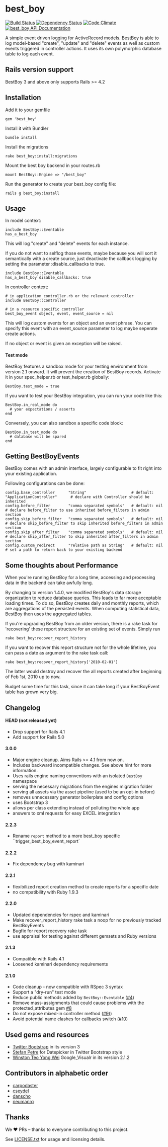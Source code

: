 best_boy
========
[![Build Status](https://secure.travis-ci.org/Absolventa/best_boy.png?branch=master)](https://secure.travis-ci.org/Absolventa/best_boy)
[![Dependency Status](https://gemnasium.com/Absolventa/best_boy.png)](https://gemnasium.com/Absolventa/best_boy)
[![Code Climate](https://codeclimate.com/badge.png)](https://codeclimate.com/github/Absolventa/best_boy)
[![best_boy API Documentation](https://www.omniref.com/ruby/gems/best_boy.png)](https://www.omniref.com/ruby/gems/best_boy)

A simple event driven logging for ActiveRecord models.
BestBoy is able to log model-based "create", "update" and "delete" events as well as custom events triggered in controller actions.
It uses its own polymorphic database table to log each event.


Rails version support
----------------------

BestBoy 3 and above only supports Rails >= 4.2


Installation
------------

Add it to your gemfile

    gem 'best_boy'

Install it with Bundler

    bundle install

Install the migrations

    rake best_boy:install:migrations

Mount the best boy backend in your routes.rb

    mount BestBoy::Engine => "/best_boy"

Run the generator to create your best_boy config file:

    rails g best_boy:install



Usage
-----

In model context:

    include BestBoy::Eventable
    has_a_best_boy

This will log "create" and "delete" events for each instance.

If you do not want to selflog those events, maybe because you will sort it semantically with a create source, just deactivate the callback logging by setting the parameter :disable_callbacks to true.

    include BestBoy::Eventable
    has_a_best_boy disable_callbacks: true

In controller context:

    # in application_controller.rb or the relevant controller
    include BestBoy::Controller

    # in a resource specific controller
    best_boy_event object, event, event_source = nil

This will log custom events for an object and an event phrase. You can specify this event with an event_source parameter to log maybe seperate create actions.

If no object or event is given an exception will be raised.


#### Test mode

BestBoy features a sandbox mode for your testing environment from version 2.1 onward. It will prevent the creation of BestBoy records. Activate it in your spec_helper.rb or test_helper.rb globally:

    BestBoy.test_mode = true

If you want to test your BestBoy integration, you can run your code like this:

    BestBoy.in_real_mode do
      # your expectations / asserts
    end

Conversely, you can also sandbox a specific code block:

    BestBoy.in_test_mode do
      # database will be spared
    end



Getting BestBoyEvents
---------------------

BestBoy comes with an admin interface, largely configurable to fit right into your existing application.

Following configurations can be done:

    config.base_controller      "String"                    # default: "ApplicationController"      # declare with Controller should be inherited
    config.before_filter        "comma separated symbols"   # default: nil                          # declare before_filter to use inherited before_filters in admin section
    config.skip_before_filter   "comma separated symbols"   # default: nil                          # declare skip_before_filter to skip inherited before_filters in admin section
    config.skip_after_filter    "comma separated symbols"   # default: nil                          # declare skip_after_filter to skip inherited after_filters in admin section
    config.custom_redirect      "relative path as String"   # default: nil                          # set a path to return back to your existing backend


Some thoughts about Performance
-------------------------------

When you're running BestBoy for a long time, accessing and processing data in
the backend can take awfully long.

By changing to version 1.4.0, we modified BestBoy's data storage organization to
reduce database queries. This leads to far more acceptable loading times. To do
so, BestBoy creates daily and monthly reports, which are aggregations
of the persisted events. When computing statistical data, BestBoy
then uses the aggregated tables.

If you're upgrading BestBoy from an older version, there
is a rake task for 'recovering' these report structure for
an existing set of events. Simply run

    rake best_boy:recover_report_history

If you want to recover this report structure not for the whole lifetime,
you can pass a date as argument to the rake task call:

    rake best_boy:recover_report_history['2010-02-01']

The latter would destroy and recover the all reports created after
beginning of Feb 1st, 2010 up to now.

Budget some time for this task, since it can take long if your BestBoyEvent table has grown very big.


Changelog
---------
#### HEAD (not released yet)
* Drop support for Rails 4.1
* Add support for Rails 5.0

#### 3.0.0
* Major engine cleanup. Aims Rails >= 4.1 from now on.
* Includes backward incompatible changes. See above hint for more information.
* Uses rails engine naming conventions with an isolated ``BestBoy`` namespace
* serving the necessary migrations from the engines migration folder
* serving all assets via the asset pipeline (used to be an opt-in before)
* removes unnecessary generator boilerplate and config options
* uses Bootstrap 3
* allows per class extending instead of polluting the whole app
* answers to xml requests for easy EXCEL integration


#### 2.2.3
* Rename ``report`` method to a more best_boy specific ``trigger_best_boy_event_report`

#### 2.2.2
* Fix dependency bug with kaminari

#### 2.2.1
* flexibilized report creation method to create reports for a specific date
* no compatibility with Ruby 1.9.3

#### 2.2.0
* Updated dependencies for rspec and kaminari
* Make recover_report_history rake task a noop for no previously tracked BestBoyEvents
* Bugfix for report recovery rake task
* use appraisal for testing against different gemsets and Ruby versions

#### 2.1.3
* Compatible with Rails 4.1
* Loosened kaminari dependency requirements

#### 2.1.0
* Code cleanup - now compatible with RSpec 3 syntax
* Support a "dry-run" test mode
* Reduce public methods added by `BestBoy::Eventable` ([#4](https://github.com/Absolventa/best_boy/issues/4))
* Remove mass-assignments that could cause problems with the protected_attributes gem [#8](https://github.com/Absolventa/best_boy/issues/8)
* Do not expose mixed-in controller method ([#9](https://github.com/Absolventa/best_boy/issues/9)))
* Avoid potential name clashes for callbacks switch ([#10](https://github.com/Absolventa/best_boy/issues/10))



Used gems and resources
-----------------------
* [Twitter Bootstrap](http://twitter.github.com/bootstrap/) in its version 3
* [Stefan Petre](http://www.eyecon.ro/bootstrap-datepicker) for Datepicker in Twitter Bootstrap style
* [Winston Teo Yong Wei](https://github.com/winston/google_visualr) Google_Visualr in its version 2.1.2


Contributors in alphabetic order
--------------------------------
* [carpodaster](https://github.com/carpodaster)
* [cseydel](https://github.com/cseydel)
* [danscho](https://github.com/danscho)
* [neumanrq](https://github.com/neumanrq)

Thanks
------
We ♥ PRs – thanks to everyone contributing to this project.


See [LICENSE.txt](https://raw.github.com/Absolventa/best_boy/master/LICENSE.txt) for usage and licensing details.
